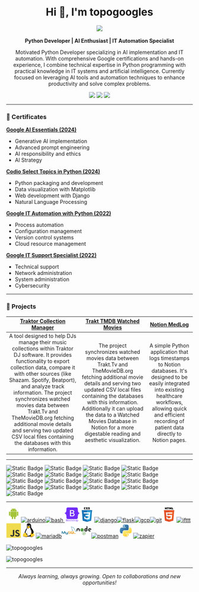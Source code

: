<h1 align="center">Hi 👋, I'm topogoogles</h1> 
<p align="center"><img src="https://avatars.githubusercontent.com/u/48167838?v=4"></p>
<p align=center><b>Python Developer | AI Enthusiast | IT Automation Specialist</b></p>
<p align="center">Motivated Python Developer specializing in AI implementation and IT automation. With comprehensive Google certifications and hands-on experience, I combine technical expertise in Python programming with practical knowledge in IT systems and artificial intelligence. Currently focused on leveraging AI tools and automation techniques to enhance productivity and solve complex problems.</p>
<p align="center"> <a href="mailto:araujoagustin@gmail.com"><img src="https://img.shields.io/badge/Email-Contact-lightgray?style=for-the-badge&logo=gmail"></a> <a href="https://topogoogles.github.io"><img src="https://img.shields.io/badge/Portfolio-Website-orangered?style=for-the-badge&logo=brave"></a> <img src="https://img.shields.io/badge/Location-Barcelona-blue?style=for-the-badge&logo=google-maps"></p>

----------

### 📃 Certificates

<p><a href="https://coursera.org/verify/MF2ACZNKUQXR"><b>Google AI Essentials (2024)</b></a>
   <ul>
      <li>Generative AI implementation</li>
      <li>Advanced prompt engineering</li>
      <li>AI responsibility and ethics</li>
      <li>Al Strategy</li>
   </ul>
</p>
<p><a href="https://coursera.org/verify/specialization/BSFGUD7NBSMN"><b>Codio Select Topics in Python (2024)</b></a>
   <ul>
      <li>Python packaging and development</li>
      <li>Data visualization with Matplotlib</li>
      <li>Web development with Django</li>
      <li>Natural Language Processing</li>
   </ul>
</p>
<p><a href="https://www.coursera.org/verify/professional-cert/K9K8649HJ2PB"><b>Google IT Automation with Python (2022)</b></a>
   <ul>
      <li>Process automation</li>
      <li>Configuration management</li>
      <li>Version control systems</li>
      <li>Cloud resource management</li>
   </ul>
</p>
<p><a href="https://coursera.org/verify/professional-cert/GKA9NYNPDSWY"><b>Google IT Support Specialist (2022)</b></a>
   <ul>
      <li>Technical support</li>
      <li>Network administration</li>
      <li>System administration</li>
      <li>Cybersecurity</li>
   </ul>
</p>

----------

### 🚀 Projects

|   <a href="https://github.com/topogoogles/traktor-collection-manager"><b>Traktor Collection Manager</b></a>    |   <a href="https://github.com/topogoogles/trakt-tmdb-watched-movies"><b>Trakt TMDB Watched Movies</b></a>   |   <a href="https://github.com/topogoogles/notion-medlog"><b>Notion MedLog</b></a>   |
|   :---:   |   :---:   |   :---:   |
|   A tool designed to help DJs manage their music collections within Traktor DJ software. It provides functionality to export collection data, compare it with other sources (like Shazam. Spotify, Beatport), and analyze track information. The project synchronizes watched movies data between Trakt.Tv and TheMovieDB.org fetching additional movie details and serving two updated CSV local files containing the databases with this information.   |   The project synchronizes watched movies data between Trakt.Tv and TheMovieDB.org fetching additional movie details and serving two updated CSV local files containing the databases with this information. Additionally it can upload the data to a Watched Movies Database in Notion for a more digestable reading and aesthetic visualization.   |   A simple Python application that logs timestamps to Notion databases. It's designed to be easily integrated into existing healthcare workflows, allowing quick and efficient recording of patient data directly to Notion pages.   |
   
----------

![Static Badge](https://img.shields.io/badge/Python-gold?style=plastic&logo=python) ![Static Badge](https://img.shields.io/badge/HTML+CSS-salmon?style=plastic&logo=htmx) ![Static Badge](https://img.shields.io/badge/Django-seagreen?style=plastic&logo=django) ![Static Badge](https://img.shields.io/badge/Flask-gray?style=plastic&logo=flask) 
![Static Badge](https://img.shields.io/badge/LLMs-lightgreen?style=plastic&logo=openai) ![Static Badge](https://img.shields.io/badge/Generative_AI-lavender?style=plastic&logo=google-gemini) ![Static Badge](https://img.shields.io/badge/Prompt_Engineering-teal?style=plastic&logo=openaigym) 
![Static Badge](https://img.shields.io/badge/Google_Cloud-lightblue?style=plastic&logo=google-cloud) ![Static Badge](https://img.shields.io/badge/VERTEX_AI-lightslategray?style=plastic&logo=vtex) ![Static Badge](https://img.shields.io/badge/Linux-gray?style=plastic&logo=linux) ![Static Badge](https://img.shields.io/badge/PowerShell-midnightblue?style=plastic&logo=ntfy) ![Static Badge](https://img.shields.io/badge/Puppet-lightyellow?style=plastic&logo=puppet) 
![Static Badge](https://img.shields.io/badge/Matplotlib-hotpink?style=plastic&logo=soundcharts) ![Static Badge](https://img.shields.io/badge/Jupyter_Notebooks-white?style=plastic&logo=jupyter) ![Static Badge](https://img.shields.io/badge/DNS-mediumpurple?style=plastic&logo=nextdns) ![Static Badge](https://img.shields.io/badge/Network_Security-honeydew?style=plastic&logo=adguard) ![Static Badge](https://img.shields.io/badge/OSI/TCP_IP-burlywood?style=plastic&logo=awsorganizations)
 
----------

<p align="left"><a href="https://developer.android.com" target="_blank" rel="noreferrer"><img src="https://raw.githubusercontent.com/devicons/devicon/master/icons/android/android-original-wordmark.svg" alt="android" width="40" height="40"/></a><a href="https://www.arduino.cc/" target="_blank" rel="noreferrer"><img src="https://cdn.worldvectorlogo.com/logos/arduino-1.svg" alt="arduino" width="40" height="40"/></a><a href="https://www.gnu.org/software/bash/" target="_blank" rel="noreferrer"><img src="https://www.vectorlogo.zone/logos/gnu_bash/gnu_bash-icon.svg" alt="bash" width="40" height="40"/></a><a href="https://getbootstrap.com" target="_blank" rel="noreferrer"> <img src="https://raw.githubusercontent.com/devicons/devicon/master/icons/bootstrap/bootstrap-plain-wordmark.svg" alt="bootstrap" width="40" height="40"/></a><a href="https://www.w3schools.com/css/" target="_blank" rel="noreferrer"><img src="https://raw.githubusercontent.com/devicons/devicon/master/icons/css3/css3-original-wordmark.svg" alt="css3" width="40" height="40"/></a><a href="https://www.djangoproject.com/" target="_blank" rel="noreferrer"><img src="https://cdn.worldvectorlogo.com/logos/django.svg" alt="django" width="40" height="40"/></a><a href="https://flask.palletsprojects.com/" target="_blank" rel="noreferrer"><img src="https://www.vectorlogo.zone/logos/palletsprojects_flask/palletsprojects_flask-icon.svg" alt="flask" width="40" height="40"/></a><a href="https://cloud.google.com" target="_blank" rel="noreferrer"><img src="https://www.vectorlogo.zone/logos/google_cloud/google_cloud-icon.svg" alt="gcp" width="40" height="40"/></a><a href="https://git-scm.com/" target="_blank" rel="noreferrer"><img src="https://www.vectorlogo.zone/logos/git-scm/git-scm-icon.svg" alt="git" width="40" height="40"/></a><a href="https://www.w3.org/html/" target="_blank" rel="noreferrer"><img src="https://raw.githubusercontent.com/devicons/devicon/master/icons/html5/html5-original-wordmark.svg" alt="html5" width="40" height="40"/></a><a href="https://ifttt.com/" target="_blank" rel="noreferrer"><img src="https://www.vectorlogo.zone/logos/ifttt/ifttt-ar21.svg" alt="ifttt" width="40" height="40"/></a><a href="https://developer.mozilla.org/en-US/docs/Web/JavaScript" target="_blank" rel="noreferrer"><img src="https://raw.githubusercontent.com/devicons/devicon/master/icons/javascript/javascript-original.svg" alt="javascript" width="40" height="40"/></a><a href="https://www.linux.org/" target="_blank" rel="noreferrer"><img src="https://raw.githubusercontent.com/devicons/devicon/master/icons/linux/linux-original.svg" alt="linux" width="40" height="40"/></a><a href="https://mariadb.org/" target="_blank" rel="noreferrer"><img src="https://www.vectorlogo.zone/logos/mariadb/mariadb-icon.svg" alt="mariadb" width="40" height="40"/></a><a href="https://www.mysql.com/" target="_blank" rel="noreferrer"><img src="https://raw.githubusercontent.com/devicons/devicon/master/icons/mysql/mysql-original-wordmark.svg" alt="mysql" width="40" height="40"/></a><a href="https://nodejs.org" target="_blank" rel="noreferrer"><img src="https://raw.githubusercontent.com/devicons/devicon/master/icons/nodejs/nodejs-original-wordmark.svg" alt="nodejs" width="40" height="40"/></a><a href="https://postman.com" target="_blank" rel="noreferrer"><img src="https://www.vectorlogo.zone/logos/getpostman/getpostman-icon.svg" alt="postman" width="40" height="40"/></a><a href="https://www.python.org" target="_blank" rel="noreferrer"><img src="https://raw.githubusercontent.com/devicons/devicon/master/icons/python/python-original.svg" alt="python" width="40" height="40"/></a><a href="https://zapier.com" target="_blank" rel="noreferrer"><img src="https://www.vectorlogo.zone/logos/zapier/zapier-icon.svg" alt="zapier" width="40" height="40"/></a></p>

<p><img align="center" src="https://github-readme-stats.vercel.app/api/top-langs?username=topogoogles&show_icons=true&locale=en&layout=compact" alt="topogoogles" /></p>  
<p align="left"><img src="https://komarev.com/ghpvc/?username=topogoogles&label=Profile%20views&color=0e75b6&style=flat" alt="topogoogles" /></p>  

----------

<p align="center"> <i>Always learning, always growing. Open to collaborations and new opportunities!</i> </p>
